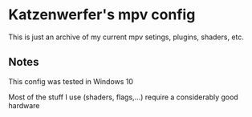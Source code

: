# Katzenwerfer's mpv config

This is just an archive of my current mpv setings, plugins, shaders, etc.

## Notes

This config was tested in Windows 10

Most of the stuff I use (shaders, flags,...) require a considerably good hardware
